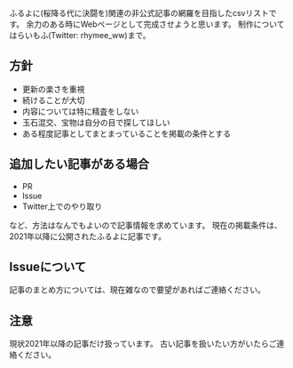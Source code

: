 ふるよに(桜降る代に決闘を)関連の非公式記事の網羅を目指したcsvリストです。
余力のある時にWebページとして完成させようと思います。
制作についてはらいもふ(Twitter: rhymee_ww)まで。

## 方針

* 更新の楽さを重視
* 続けることが大切
* 内容については特に精査をしない
* 玉石混交、宝物は自分の目で探してほしい
* ある程度記事としてまとまっていることを掲載の条件とする

## 追加したい記事がある場合

* PR
* Issue
* Twitter上でのやり取り

など、方法はなんでもよいので記事情報を求めています。
現在の掲載条件は、2021年以降に公開されたふるよに記事です。

## Issueについて

記事のまとめ方については、現在雑なので要望があればご連絡ください。

## 注意

現状2021年以降の記事だけ扱っています。
古い記事を扱いたい方がいたらご連絡ください。